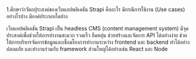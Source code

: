 1.ศึกษาว่าวัตถปุระสงค์ของเว็บแอปพลิเคชัน Strapi คืออะไร มีกรณีการใช้งาน (Use cases) อย่างไรบ้าง มีองค์ประกอบใดบ้าง

เว็บแอปพลิเคชัน Strapi เป็น headless CMS (content management system) มีจุดประสงค์เพื่อช่วยให้การทำงานสะดวก รวดเร็ว ยืดหยุ่น ช่วยสร้างและจัดการ API ได้อย่างง่าย ช่วยให้การบริหารจัดการข้อมูลและเชื่อมโยงการทำงานระหว่าง frontend และ backend ทำได้อย่างปลอดภัย และทำงานร่วมกับ framework ส่วนใหญ่ได้อย่างเช่น React และ Node 